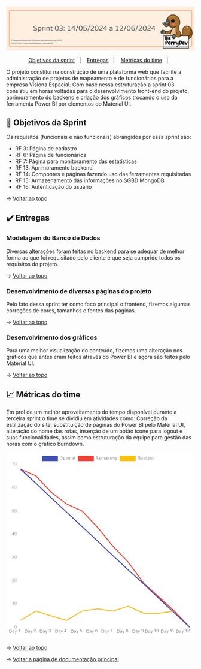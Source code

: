 <br id="topo">

<p align="center"> <img src="./Imagens_md/sp3.png" /></p>

<p align="center">
    <a href="#objetivos">Objetivos da sprint</a> &nbsp |&nbsp &nbsp
    <a href="#entregas">Entregas</a> &nbsp |&nbsp &nbsp
    <a href="#metricas">Métricas do time</a> &nbsp |&nbsp &nbsp
</p>


O projeto constituí na construção de uma plataforma web que facilite a administração de projetos de mapeamento e de funcionários para a empresa Visiona Espacial. Com base nessa estruturação a sprint 03 consistiu em horas voltadas para o desenvolvimento front-end do projeto, aprimoramento do backend e criação dos gráficos trocando o uso da ferramenta Power BI por elementos do Material UI.


<span id="objetivos">
    
## :dart: Objetivos da Sprint
Os requisitos (funcionais e não funcionais) abrangidos por essa sprint são:
- RF 3: Página de cadastro
- RF 6: Página de funcionários
- RF 7: Página para monitoramento das estatísticas
- RF 13: Aprimoramento backend
- RF 14: Compontes e páginas fazendo uso das ferramentas requisitadas
- RF 15: Armazenamento das informações no SGBD MongoDB
- RF 16: Autenticação do usuário



→ [Voltar ao topo](#topo)


<span id="entregas">
        
## :heavy_check_mark: Entregas

### Modelagem do Banco de Dados

Diversas alterações foram feitas no backend para se adequar de melhor forma ao que foi requisitado pelo cliente e que seja cumprido todos os requisitos do projeto.


→ [Voltar ao topo](#topo)

### Desenvolvimento de diversas páginas do projeto

Pelo fato dessa sprint ter como foco principal o frontend, fizemos algumas correções de cores, tamanhos e fontes das páginas.


→ [Voltar ao topo](#topo)

### Desenvolvimento dos gráficos

Para uma melhor visualização do conteúdo, fizemos uma alteração nos gráficos que antes eram feitos através do Power BI e agora são feitos pelo Material UI.


→ [Voltar ao topo](#topo)


 <span id="metricas">
     
## :chart_with_upwards_trend: Métricas do time
Em prol de um melhor aproveitamento do tempo disponível durante a terceira sprint o time se dividiu em atividades como: Correção da estilização do site, substituição de páginas do Power BI pelo Material UI, alteração do nome das rotas, inserção de um botão ícone para logout e suas funcionalidades, assim como estruturação da equipe para gestão das horas com o gráfico burndown.
    
<p align="center"><img src="./Imagens_md/burndownsp3.png" /></p>
    


→ [Voltar ao topo](#topo)

→ [Voltar a página de documentação principal](https://github.com/ThePerryDev/visiona-documentation/tree/main?tab=readme-ov-file)
